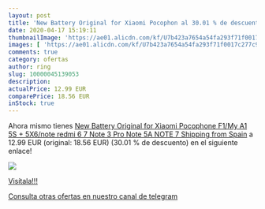 ```yaml
---
layout: post
title: 'New Battery Original for Xiaomi Pocophon al 30.01 % de descuento'
date: 2020-04-17 15:19:11
thumbnailImage: 'https://ae01.alicdn.com/kf/U7b423a7654a54fa293f71f0017c277c9E/New-Battery-Original-for-Xiaomi-Pocophone-F1-My-A1-5S-5X6-note-redmi-6-7-Note.jpg_350x350._SL200_.jpg'
images: [ 'https://ae01.alicdn.com/kf/U7b423a7654a54fa293f71f0017c277c9E/New-Battery-Original-for-Xiaomi-Pocophone-F1-My-A1-5S-5X6-note-redmi-6-7-Note.jpg_350x350._SL200_.jpg' ]
comments: true
category: ofertas
author: ring
slug: 10000045139053
description:
actualPrice: 12.99 EUR
comparePrice: 18.56 EUR
inStock: true
---
```


Ahora mismo tienes [New Battery Original for Xiaomi Pocophone F1/My A1 5S + 5X6/note redmi 6 7 Note 3 Pro Note 5A NOTE 7 Shipping from Spain](https://www.amazon.com/dp/10000045139053/?tag=redken08-20) a 12.99 EUR (original: 18.56 EUR) (30.01 %  de descuento) en el siguiente enlace!

[![](https://ae01.alicdn.com/kf/U7b423a7654a54fa293f71f0017c277c9E/New-Battery-Original-for-Xiaomi-Pocophone-F1-My-A1-5S-5X6-note-redmi-6-7-Note.jpg_350x350._SL200_.jpg)](https://www.amazon.com/dp/10000045139053/?tag=redken08-20)

[Visítala!!!](https://www.amazon.com/dp/10000045139053/?tag=redken08-20)

[Consulta otras ofertas en nuestro canal de telegram](https://t.me/s/ofertas25)
